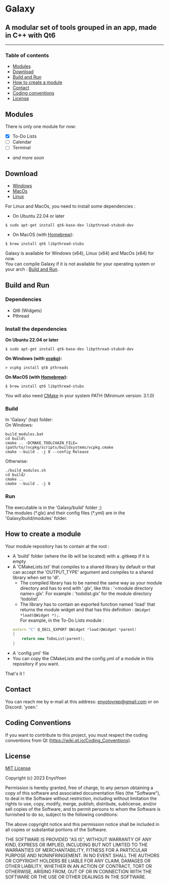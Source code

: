 # Galaxy
## A modular set of tools grouped in an app, made in C++ with Qt6
---
### Table of contents
 - [Modules](#modules)
 - [Download](#download)
 - [Build and Run](#build-and-run)
 - [How to create a module](#how-to-create-a-module)
 - [Contact](#contact)
 - [Coding conventions](#coding-conventions)
 - [License](#license)

## Modules
There is only one module for now:  
 - [x] To-Do Lists
 - [ ] Calendar
 - [ ] Terminal
 - *and more soon*

## Download
- [Windows](https://nightly.link/EnyoYoen/Galaxy/workflows/build-windows/master/Galaxy%20-%20Windows%20x64.zip)
- [MacOs](https://nightly.link/EnyoYoen/Galaxy/workflows/build-macos/master/Galaxy%20-%20MacOs%20x64.zip)
- [Linux](https://nightly.link/EnyoYoen/Galaxy/workflows/build-linux/master/Galaxy%20-%20Linux%20x64.zip) 

For Linux and MacOs, you need to install some dependencies :  
- On Ubuntu 22.04 or later
```shell
$ sudo apt-get install qt6-base-dev libpthread-stubs0-dev
```
- On MacOS (with [Homebrew](https://brew.sh/index)):
```shell
$ brew install qt6 libpthread-stubs
```

Galaxy is available for Windows (x64), Linux (x64) and MacOs (x64) for now.  
You can compile Galaxy if it is not available for your operating system or your arch : [Build and Run](#build-and-run).

## Build and Run
### Dependencies
- Qt6 (Widgets)
- Pthread

### Install the dependencies
**On Ubuntu 22.04 or later**
```shell
$ sudo apt-get install qt6-base-dev libpthread-stubs0-dev
```

**On Windows (with [vcpkg](https://github.com/microsoft/vcpkg/#quick-start-windows)):**
```shell
> vcpkg install qt6 pthreads
```

**On MacOS (with [Homebrew](https://brew.sh/index)):**
```shell
$ brew install qt6 libpthread-stubs
```

You will also need [CMake](https://cmake.org/download/) in your system PATH (Minimum version: 3.1.0)
### Build
In 'Galaxy' (top) folder:  
On Windows:  
```shell
build_modules.bat
cd build\
cmake .. -DCMAKE_TOOLCHAIN_FILE=(path/to/)vcpkg/scripts/buildsystems/vcpkg.cmake
cmake --build . -j 8 --config Release
```
Otherwise:
```shell
./build_modules.sh
cd build/
cmake .. 
cmake --build . -j 8
```
### Run
The executable is in the 'Galaxy/build' folder ;)  
The modules (\*.glx) and their config files (\*.yml) are in the 'Galaxy/build/modules' folder.

## How to create a module
Your module repository has to contain at the root :
 - A 'build' folder (where the lib will be located) with a .gitkeep if it is empty
 - A 'CMakeLists.txt' that compiles to a shared library by default or that can accept the 'OUTPUT_TYPE' argument and compiles to a shared library when set to 'dl'.  
    - The compiled library has to be named the same way as your module directory and has to end with '.glx', like this : '\<module directory name\>.glx'. For example : 'todolist.glx' for the module directory 'todolist'.
    - The library has to contain an exported function named 'load' that returns the module widget and that has this definition : ```QWidget *load(QWidget *);```.  
    For example, in the To-Do Lists module : 
    ``` cpp    
    extern "C" Q_DECL_EXPORT QWidget *load(QWidget *parent)
    {
        return new ToDoList(parent);
    }
    ```   
 - A 'config.yml' file
 - You can copy the CMakeLists and the config.yml of a module in this repository if you want.  

That's it !

## Contact
You can reach me by e-mail at this address: enyotoyrep@gmail.com or on Discord: 'yoen.'

## Coding Conventions
If you want to contribute to this project, you must respect the coding conventions from Qt (https://wiki.qt.io/Coding_Conventions).

## License
[MIT License](https://en.wikipedia.org/wiki/MIT_License)

Copyright (c) 2023 EnyoYoen

Permission is hereby granted, free of charge, to any person obtaining a copy
of this software and associated documentation files (the "Software"), to deal
in the Software without restriction, including without limitation the rights
to use, copy, modify, merge, publish, distribute, sublicense, and/or sell
copies of the Software, and to permit persons to whom the Software is
furnished to do so, subject to the following conditions:

The above copyright notice and this permission notice shall be included in all
copies or substantial portions of the Software.

THE SOFTWARE IS PROVIDED "AS IS", WITHOUT WARRANTY OF ANY KIND, EXPRESS OR
IMPLIED, INCLUDING BUT NOT LIMITED TO THE WARRANTIES OF MERCHANTABILITY,
FITNESS FOR A PARTICULAR PURPOSE AND NONINFRINGEMENT. IN NO EVENT SHALL THE
AUTHORS OR COPYRIGHT HOLDERS BE LIABLE FOR ANY CLAIM, DAMAGES OR OTHER
LIABILITY, WHETHER IN AN ACTION OF CONTRACT, TORT OR OTHERWISE, ARISING FROM,
OUT OF OR IN CONNECTION WITH THE SOFTWARE OR THE USE OR OTHER DEALINGS IN THE
SOFTWARE.